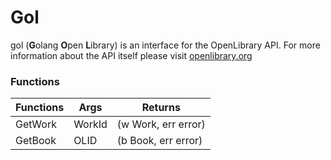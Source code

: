 # Gol
gol (**G**olang **O**pen **L**ibrary) is an interface for the OpenLibrary API. For more information about the API itself please visit [openlibrary.org](https://openlibrary.org/developers/api)

### Functions
| Functions | Args | Returns  |
|---|---|--|
| GetWork   | WorkId | (w Work, err error)  |
| GetBook   | OLID | (b Book, err error)  |
